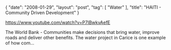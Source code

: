 {
   "date": "2008-01-29",
   "layout": "post",
   "tag": [
      "Water"
   ],
   "title": "HAITI - Community Driven Development"
}

https://www.youtube.com/watch?v=P7IBwkvAefE  

The World Bank - Communities make decisions that bring water, improve roads and deliver other benefits. The water project in Carice is one example of how com...
